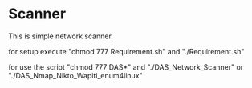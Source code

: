 # Scanner

This is simple network scanner.

for setup execute "chmod 777 Requirement.sh" and "./Requirement.sh"


for use the script "chmod 777 DAS*" and "./DAS_Network_Scanner" or "./DAS_Nmap_Nikto_Wapiti_enum4linux"
